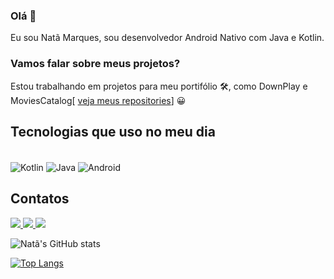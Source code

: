 ### Olá 🤙
Eu sou Natã Marques, sou desenvolvedor Android Nativo com Java e Kotlin.

### Vamos falar sobre meus projetos?
Estou  trabalhando em projetos para meu portifólio 🛠️, como DownPlay e MoviesCatalog[ <a href="https://github.com/NataMarques08?tab=repositories">veja meus repositories</a>]  😀

## Tecnologias que uso no meu dia

<div style="display:inline_block"><br/>
<img align="center" alt="Kotlin" src="https://img.shields.io/badge/Kotlin-0095D5?&style=for-the-badge&logo=kotlin&logoColor=white"/>
<img align="center" alt="Java" src="https://img.shields.io/badge/Java-ED8B00?style=for-the-badge&logo=java&logoColor=white"/>
<img align="center" alt="Android" src="https://img.shields.io/badge/Android-3DDC84?style=for-the-badge&logo=android&logoColor=white"/>
</div> 


## Contatos

<div>
    <a href="mailto:nmarques0897@gmail.com">
        <img src="https://img.shields.io/badge/Gmail-D14836?style=for-the-badge&logo=gmail&logoColor=white">
    </a>
     <a href="mailto:nmarques0897@gmail.com">
        <img src="https://img.shields.io/badge/Microsoft_Outlook-0078D4?style=for-the-badge&logo=microsoft-outlook&logoColor=white">
    </a>
    <a href="https://www.linkedin.com/in/nat%C3%A3-molina-marques-b293b41ba/">
         <img src="https://img.shields.io/badge/LinkedIn-0077B5?style=for-the-badge&logo=linkedin&logoColor=white">
    </a>
</div>

![Natã's GitHub stats](https://github-readme-stats.vercel.app/api?username=NataMarques08&show_icons=true&theme=radical)

[![Top Langs](https://github-readme-stats.vercel.app/api/top-langs/?username=NataMarques08&layout=compact)](https://github.com/NataMarques08/github-readme-stats)

